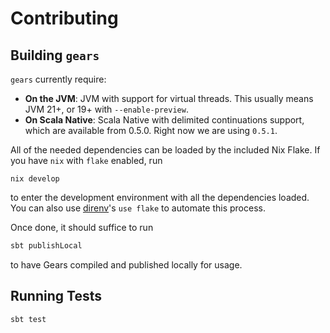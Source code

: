 # Contributing

## Building `gears`

`gears` currently require:
- **On the JVM**: JVM with support for virtual threads. This usually means JVM 21+, or 19+ with `--enable-preview`.
- **On Scala Native**: Scala Native with delimited continuations support, which are available from 0.5.0. Right now we are using `0.5.1`.

All of the needed dependencies can be loaded by the included Nix Flake. If you have `nix` with `flake` enabled, run
```
nix develop
```
to enter the development environment with all the dependencies loaded. You can also use [direnv](https://direnv.net/)'s `use flake` to automate this process.

Once done, it should suffice to run
```bash
sbt publishLocal
```
to have Gears compiled and published locally for usage.

## Running Tests

```bash
sbt test
```
